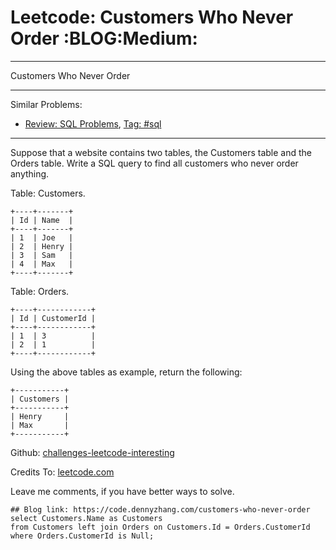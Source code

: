# Leetcode: Customers Who Never Order     :BLOG:Medium:


---

Customers Who Never Order  

---

Similar Problems:  
-   [Review: SQL Problems](https://code.dennyzhang.com/review-sql), [Tag: #sql](https://code.dennyzhang.com/tag/sql)

---

Suppose that a website contains two tables, the Customers table and the Orders table. Write a SQL query to find all customers who never order anything.  

Table: Customers.  

    +----+-------+
    | Id | Name  |
    +----+-------+
    | 1  | Joe   |
    | 2  | Henry |
    | 3  | Sam   |
    | 4  | Max   |
    +----+-------+

Table: Orders.  

    +----+------------+
    | Id | CustomerId |
    +----+------------+
    | 1  | 3          |
    | 2  | 1          |
    +----+------------+

Using the above tables as example, return the following:  

    +-----------+
    | Customers |
    +-----------+
    | Henry     |
    | Max       |
    +-----------+

Github: [challenges-leetcode-interesting](https://github.com/DennyZhang/challenges-leetcode-interesting/tree/master/customers-who-never-order)  

Credits To: [leetcode.com](https://leetcode.com/problems/customers-who-never-order/description/)  

Leave me comments, if you have better ways to solve.  

    ## Blog link: https://code.dennyzhang.com/customers-who-never-order
    select Customers.Name as Customers
    from Customers left join Orders on Customers.Id = Orders.CustomerId
    where Orders.CustomerId is Null;